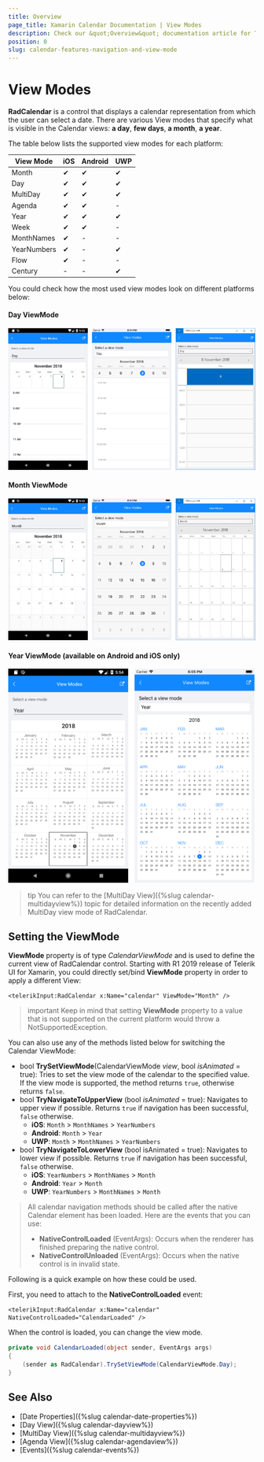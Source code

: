```yaml
---
title: Overview
page_title: Xamarin Calendar Documentation | View Modes
description: Check our &quot;Overview&quot; documentation article for Telerik Calendar for Xamarin control.
position: 0
slug: calendar-features-navigation-and-view-mode
---
```


# View Modes

**RadCalendar** is a control that displays a calendar representation from which the user can select a date. There are various View modes that specify what is visible in the Calendar views: **a day**, **few days**, **a month**, **a year**. 

The table below lists the supported view modes for each platform:

| View Mode 		| iOS		| Android 	| UWP		|
| ----------------- | ---------	| ---------	| --------- |
| Month 			| &#x2714;	| &#x2714;	| &#x2714;	|
| Day 				| &#x2714;	| &#x2714;	| &#x2714;	|
| MultiDay 			| &#x2714;	| &#x2714;	| &#x2714;	|
| Agenda			| &#x2714;	| &#x2714;	| - 		|
| Year				| &#x2714;	| &#x2714;	| &#x2714;	|
| Week				| &#x2714;	| &#x2714;	| -			|
| MonthNames		| &#x2714;	| -			| -			|
| YearNumbers		| &#x2714;	| -			| &#x2714;	|
| Flow				| &#x2714;	| -			| - 		|
| Century			| -     	| -			| &#x2714; 	|

You could check how the most used view modes look on different platforms below:

#### Day ViewMode

![Calendar DayView](../images/calendar_viewmodes_dayview.png)

#### Month ViewMode

![Calendar MonthView](../images/calendar_viewmodes_monthview.png)

#### Year ViewMode (available on Android and iOS only)

![Calendar YearView](../images/calendar_viewmodes_yearview.png)

>tip You can refer to the [MultiDay View]({%slug calendar-multidayview%}) topic for detailed information on the recently added MultiDay view mode of RadCalendar.

## Setting the ViewMode

**ViewMode** property is of type *CalendarViewMode* and is used to define the current view of RadCalendar control. Starting with R1 2019 release of Telerik UI for Xamarin, you could directly set/bind **ViewMode** property in order to apply a different View:

```XAML
<telerikInput:RadCalendar x:Name="calendar" ViewMode="Month" />
```

>important Keep in mind that setting **ViewMode** property to a value that is not supported on the current platform would throw a NotSupportedException.

You can also use any of the methods listed below for switching the Calendar ViewMode:

 - bool **TrySetViewMode**(CalendarViewMode *view*, bool *isAnimated* = true): Tries to set the view mode of the calendar to the specified value. If the view mode is supported, the method returns `true`, otherwise returns `false`.
 - bool **TryNavigateToUpperView** (bool *isAnimated* = true): Navigates to upper view if possible. Returns `true` if navigation has been successful, `false` otherwise. 
	- **iOS**: `Month` > `MonthNames` > `YearNumbers`
	- **Android**: `Month` > `Year`
	- **UWP**: `Month` > `MonthNames` > `YearNumbers`
 - bool **TryNavigateToLowerView** (bool isAnimated = true): Navigates to lower view if possible. Returns `true` if navigation has been successful, `false` otherwise. 
	- **iOS**: `YearNumbers` > `MonthNames` > `Month`
	- **Android**: `Year` > `Month`
	- **UWP**: `YearNumbers` > `MonthNames` > `Month`
  
>All calendar navigation methods should be called after the native Calendar element has been loaded. Here are the events that you can use:
> 
> - **NativeControlLoaded** (EventArgs): Occurs when the renderer has finished preparing the native control.
> - **NativeControlUnloaded** (EventArgs): Occurs when the native control is in invalid state.

Following is a quick example on how these could be used.

First, you need to attach to the **NativeControlLoaded** event:

```XAML
<telerikInput:RadCalendar x:Name="calendar" NativeControlLoaded="CalendarLoaded" />
```
When the control is loaded, you can change the view mode. 

```C#	
private void CalendarLoaded(object sender, EventArgs args)
{
	(sender as RadCalendar).TrySetViewMode(CalendarViewMode.Day);
}
```
	
## See Also

* [Date Properties]({%slug calendar-date-properties%})
* [Day View]({%slug calendar-dayview%})
* [MultiDay View]({%slug calendar-multidayview%})
* [Agenda View]({%slug calendar-agendaview%})
* [Events]({%slug calendar-events%})
